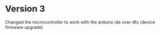 # Version 3 

Changed the microcontroller to work with the arduino ide over dfu (device firmware upgrade)
